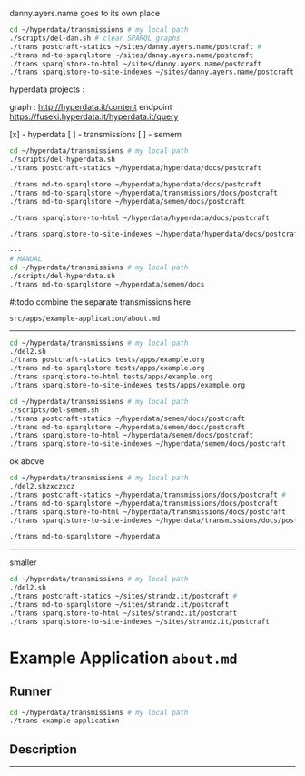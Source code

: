 danny.ayers.name goes to its own place

```sh
cd ~/hyperdata/transmissions # my local path
./scripts/del-dan.sh # clear SPARQL graphs
./trans postcraft-statics ~/sites/danny.ayers.name/postcraft #
./trans md-to-sparqlstore ~/sites/danny.ayers.name/postcraft
./trans sparqlstore-to-html ~/sites/danny.ayers.name/postcraft
./trans sparqlstore-to-site-indexes ~/sites/danny.ayers.name/postcraft
```

hyperdata projects :

graph : http://hyperdata.it/content
endpoint https://fuseki.hyperdata.it/hyperdata.it/query

[x] - hyperdata
[ ] - transmissions
[ ] - semem

```sh
cd ~/hyperdata/transmissions # my local path
./scripts/del-hyperdata.sh
./trans postcraft-statics ~/hyperdata/hyperdata/docs/postcraft

./trans md-to-sparqlstore ~/hyperdata/hyperdata/docs/postcraft
./trans md-to-sparqlstore ~/hyperdata/transmissions/docs/postcraft
./trans md-to-sparqlstore ~/hyperdata/semem/docs/postcraft

./trans sparqlstore-to-html ~/hyperdata/hyperdata/docs/postcraft

./trans sparqlstore-to-site-indexes ~/hyperdata/hyperdata/docs/postcraft

---
# MANUAL
cd ~/hyperdata/transmissions # my local path
./scripts/del-hyperdata.sh
./trans md-to-sparqlstore ~/hyperdata/semem/docs


```

#:todo combine the separate transmissions here

`src/apps/example-application/about.md`

---

```sh
cd ~/hyperdata/transmissions # my local path
./del2.sh
./trans postcraft-statics tests/apps/example.org
./trans md-to-sparqlstore tests/apps/example.org
./trans sparqlstore-to-html tests/apps/example.org
./trans sparqlstore-to-site-indexes tests/apps/example.org
```






```sh
cd ~/hyperdata/transmissions # my local path
./scripts/del-semem.sh
./trans postcraft-statics ~/hyperdata/semem/docs/postcraft
./trans md-to-sparqlstore ~/hyperdata/semem/docs/postcraft
./trans sparqlstore-to-html ~/hyperdata/semem/docs/postcraft
./trans sparqlstore-to-site-indexes ~/hyperdata/semem/docs/postcraft
```

ok above

```sh
cd ~/hyperdata/transmissions # my local path
./del2.shzxczxcz
./trans postcraft-statics ~/hyperdata/transmissions/docs/postcraft #
./trans md-to-sparqlstore ~/hyperdata/transmissions/docs/postcraft
./trans sparqlstore-to-html ~/hyperdata/transmissions/docs/postcraft
./trans sparqlstore-to-site-indexes ~/hyperdata/transmissions/docs/postcraft
```

```sh
./trans md-to-sparqlstore ~/hyperdata
```
---

smaller
```sh
cd ~/hyperdata/transmissions # my local path
./del2.sh
./trans postcraft-statics ~/sites/strandz.it/postcraft #
./trans md-to-sparqlstore ~/sites/strandz.it/postcraft
./trans sparqlstore-to-html ~/sites/strandz.it/postcraft
./trans sparqlstore-to-site-indexes ~/sites/strandz.it/postcraft
```





# Example Application `about.md`

## Runner

```sh
cd ~/hyperdata/transmissions # my local path
./trans example-application
```

## Description

---
